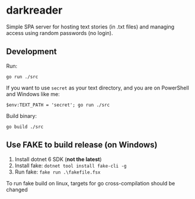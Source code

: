 # darkreader

Simple SPA server for hosting text stories (in .txt files) and managing access using random passwords (no login). 

## Development

Run:

`go run ./src`

If you want to use `secret` as your text directory, and you are on PowerShell and Windows like me:

`$env:TEXT_PATH = 'secret'; go run ./src`

Build binary:

`go build ./src`

## Use FAKE to build release (on Windows)

1. Install dotnet 6 SDK (**not the latest**)
2. Install fake: `dotnet tool install fake-cli -g`
3. Run fake: `fake run .\fakefile.fsx`

To run fake build on linux, targets for go cross-compilation should be changed
